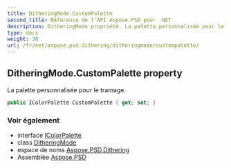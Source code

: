 ```yaml
---
title: DitheringMode.CustomPalette
second_title: Référence de l'API Aspose.PSD pour .NET
description: DitheringMode propriété. La palette personnalisée pour le tramage.
type: docs
weight: 30
url: /fr/net/aspose.psd.dithering/ditheringmode/custompalette/
---
```

## DitheringMode.CustomPalette property

La palette personnalisée pour le tramage.

```csharp
public IColorPalette CustomPalette { get; set; }
```

### Voir également

* interface [IColorPalette](../../../aspose.psd/icolorpalette/)
* class [DitheringMode](../)
* espace de noms [Aspose.PSD.Dithering](../../ditheringmode/)
* Assemblée [Aspose.PSD](../../../)


